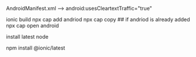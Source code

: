 AndroidManifest.xml --> android:usesCleartextTraffic="true"


ionic build
npx cap add andriod
npx cap copy ## if andriod is already added
npx cap open android

install latest node

npm install @ionic/latest

